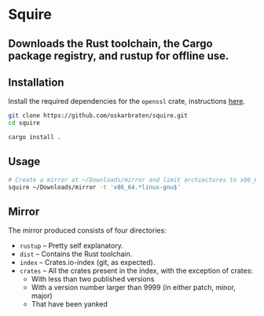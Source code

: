 # Squire
Downloads the Rust toolchain, the Cargo package registry, and rustup for offline use.
---

## Installation

Install the required dependencies for the `openssl` crate, instructions [here](https://docs.rs/openssl/0.10.35/openssl/#automatic).

```bash
git clone https://github.com/oskarbraten/squire.git
cd squire

cargo install .
```

## Usage

```bash
# Create a mirror at ~/Downloads/mirror and limit archiectures to x86_64 Linux GNU using regex.
squire ~/Downloads/mirror -t 'x86_64.*linux-gnu$'
```

## Mirror

The mirror produced consists of four directories:

 - `rustup` – Pretty self explanatory.
 - `dist` – Contains the Rust toolchain.
 - `index` – Crates.io-index (git, as expected).
 - `crates` – All the crates present in the index, with the exception of crates:
   - With less than two published versions
   - With a version number larger than 9999 (in either patch, minor, major)
   - That have been yanked
